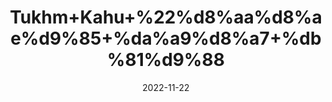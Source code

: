 ---
title: 'Tukhm+Kahu+%22%d8%aa%d8%ae%d9%85+%da%a9%d8%a7+%db%81%d9%88'
date: '2022-11-22' 
metatag: '' 
inventory: '0' 
draft: false 
# meta description 
shortDescripton: 'Lettuce+Seeds%22++It+stimulates+the+growth+of+bone+mass+in+the+body+and+prevents+osteoporosis.'
description: 'Seed+%d8%aa%d8%ae%d9%85++%d8%a8%db%8c%d8%ac'
longdescription: ''
tags: ''
brand: ''
subCategory: ''
unit: '10 gm-Pk'
sellCount: '0'
featured: True
# product Price
price: '20.0'
# Product Short Description
shortDescription: 'Lettuce+Seeds%22++It+stimulates+the+growth+of+bone+mass+in+the+body+and+prevents+osteoporosis.'
productID: '748142F7-343C-ED11-996A-005056B3A416'
type: 'products'
category: 'Seed+%d8%aa%d8%ae%d9%85++%d8%a8%db%8c%d8%ac' 
thumnailproduct: 'https://eraconnect.blob.core.windows.net/product-images/aminsaddiquidawakhana/4c90b92d-d3e3-4826-9a47-7f322073d824.webp' 
images:
  - image: 'https://eraconnect.blob.core.windows.net/product-images/aminsaddiquidawakhana/4c90b92d-d3e3-4826-9a47-7f322073d824.webp'  
Variants:
---